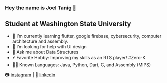 ### Hey the name is Joel Tanig 👋

## Student at Washington State University

- 🌱 I’m currently learning flutter, google firebase, cybersecurity, computer architecture and assembly. 
- 🤔 I’m looking for help with UI design
- 💬 Ask me about Data Structures
- ⚡ Favorite Hobby: Improving my skills as an RTS player! #Zero-K 
- 👨‍💻 Known Languages: Java, Python, Dart, C, and Assembly (MIPS)


📷 [instagram][instagram] **|** 
👔 [linkedin][linkedin]


[instagram]: https://instagram.com/joelt77
[linkedin]: https://www.linkedin.com/in/joel-tanig-bb24711aa/

